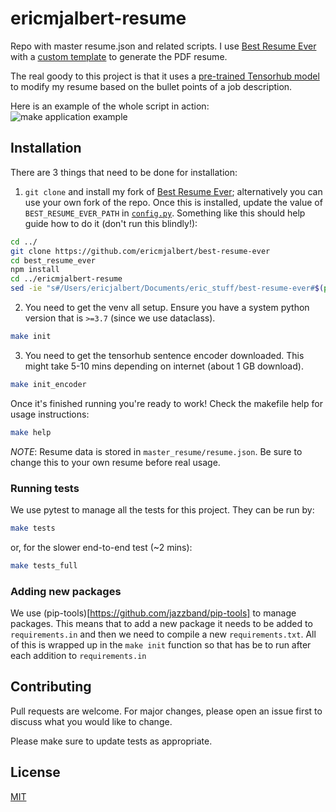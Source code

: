 # ericmjalbert-resume

Repo with master resume.json and related scripts. I use [Best Resume Ever](https://github.com/salomonelli/best-resume-ever) with a [custom template](./resume_generator/pdf/templates/eric-jalbert.vue) to generate the PDF resume.

The real goody to this project is that it uses a [pre-trained Tensorhub model](https://tfhub.dev/google/universal-sentence-encoder/4) to modify my resume based on the bullet points of a job description.

Here is an example of the whole script in action:
![make application example](/assets/example_application.gif)

## Installation

There are 3 things that need to be done for installation:
1. `git clone` and install my fork of [Best Resume Ever](https://github.com/ericmjalbert/best-resume-ever); alternatively you can use your own fork of the repo. Once this is installed, update the value of `BEST_RESUME_EVER_PATH` in [`config.py`](./config.py). Something like this should help guide how to do it (don't run this blindly!):
```bash
cd ../
git clone https://github.com/ericmjalbert/best-resume-ever
cd best_resume_ever
npm install
cd ../ericmjalbert-resume
sed -ie "s#/Users/ericjalbert/Documents/eric_stuff/best-resume-ever#$(pwd)/../best-resume-ever#g" config.py
```

2. You need to get the venv all setup. Ensure you have a system python version that is `>=3.7` (since we use dataclass).
```bash
make init
```

3. You need to get the tensorhub sentence encoder downloaded. This might take 5-10 mins depending on internet (about 1 GB download).
```bash
make init_encoder
```

Once it's finished running you're ready to work! Check the makefile help for usage instructions:
```bash
make help
```

*NOTE*: Resume data is stored in `master_resume/resume.json`. Be sure to change this to your own resume before real usage.


### Running tests

We use pytest to manage all the tests for this project. They can be run by:
```bash
make tests
```

or, for the slower end-to-end test (~2 mins):
```bash
make tests_full
```

### Adding new packages

We use (pip-tools)[https://github.com/jazzband/pip-tools] to manage packages. This means that to add a new package it needs to be added to `requirements.in` and then we need to compile a new `requirements.txt`. All of this is wrapped up in the `make init` function so that has be to run after each addition to `requirements.in`

## Contributing
Pull requests are welcome. For major changes, please open an issue first to discuss what you would like to change.

Please make sure to update tests as appropriate.

## License
[MIT](https://choosealicense.com/licenses/mit/)
